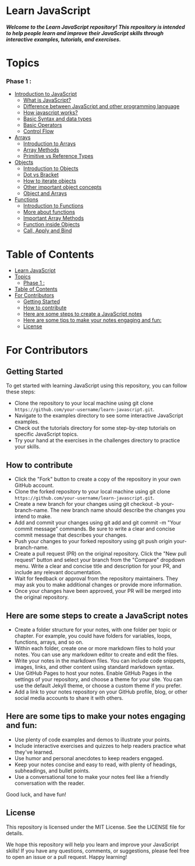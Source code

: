 # Learn JavaScript

**_Welcome to the Learn JavaScript repository! This repository is intended to help people learn and improve their JavaScript skills through interactive examples, tutorials, and exercises._**

# Topics

### Phase 1 :

- [Introduction to JavaScript](./01-Introduction-to-Javascript/)
  - [What is JavaScript?](./01-Introduction-to-Javascript/01-What-is-javascript.md)
  - [Difference between JavaScript and other programming language](./01-Introduction-to-Javascript/02-Difference-between-javascript-and-other-programming-languages.md)
  - [How javascript works?](./01-Introduction-to-Javascript/03-How-javascript-works.md)
  - [Basic Syntax and data types](./01-Introduction-to-Javascript/04-Basic-syntax-and-data-types.md)
  - [Basic Operators](./01-Introduction-to-Javascript/05-Basic-operators.md)
  - [Control Flow](./01-Introduction-to-Javascript/06-Control-flow.md)
- [Arrays](./02-Arrays/)
  - [Introduction to Arrays](./02-Arrays/01-Intro-to-arrays.md)
  - [Array Methods](./02-Arrays/02-Arrays-methods.md)
  - [Primitive vs Reference Types](./02-Arrays/03-Primitive-vs-reference-datatypes.md)
- [Objects](./03-Objects/)
  - [Introduction to Objects](./03-Objects/01-Intro-to-objects.md)
  - [Dot vs Bracket](./03-Objects//02-Dot-vs-bracket.md)
  - [How to iterate objects](./03-Objects/03-How-to-iterate-objects.md)
  - [Other important object concepts](./03-Objects/04-Other-imp-objects-concepts.md)
  - [Object and Arrays](./03-Objects/05-Objects-and-arrays.md)
- [Functions](./04-Functions/)
  - [Introduction to Functions](./04-Functions/01-Intro-to-functions.md)
  - [More about functions](./04-Functions/02-More-about-function.md)
  - [Important Array Methods](./04-Functions/03-Important-arrays-methods.md)
  - [Function inside Objects](./04-Functions/04-Function-inside-object.md)
  - [Call, Apply and Bind](./04-Functions/05-Call-apply-and-bind-method.md)

# Table of Contents

- [Learn JavaScript](#learn-javascript)
- [Topics](#topics)
  - [Phase 1 :](#phase-1-)
- [Table of Contents](#table-of-contents)
- [For Contributors](#for-contributors)
  - [Getting Started](#getting-started)
  - [How to contribute](#how-to-contribute)
  - [Here are some steps to create a JavaScript notes](#here-are-some-steps-to-create-a-javascript-notes)
  - [Here are some tips to make your notes engaging and fun:](#here-are-some-tips-to-make-your-notes-engaging-and-fun)
  - [License](#license)

# For Contributors

## Getting Started

To get started with learning JavaScript using this repository, you can follow these steps:

- Clone the repository to your local machine using git clone `https://github.com/your-username/learn-javascript.git`.
- Navigate to the examples directory to see some interactive JavaScript examples.
- Check out the tutorials directory for some step-by-step tutorials on specific JavaScript topics.
- Try your hand at the exercises in the challenges directory to practice your skills.

## How to contribute

- Click the "Fork" button to create a copy of the repository in your own GitHub account.
- Clone the forked repository to your local machine using git clone `https://github.com/your-username/learn-javascript.git`.
- Create a new branch for your changes using git checkout -b your-branch-name. The new branch name should describe the changes you intend to make.
- Add and commit your changes using git add <file> and git commit -m "Your commit message" commands. Be sure to write a clear and concise commit message that describes your changes.
- Push your changes to your forked repository using git push origin your-branch-name.
- Create a pull request (PR) on the original repository. Click the "New pull request" button and select your branch from the "Compare" dropdown menu. Write a clear and concise title and description for your PR, and include any relevant documentation.
- Wait for feedback or approval from the repository maintainers. They may ask you to make additional changes or provide more information.
- Once your changes have been approved, your PR will be merged into the original repository.

## Here are some steps to create a JavaScript notes

- Create a folder structure for your notes, with one folder per topic or chapter. For example, you could have folders for variables, loops, functions, arrays, and so on.
- Within each folder, create one or more markdown files to hold your notes. You can use any markdown editor to create and edit the files.
- Write your notes in the markdown files. You can include code snippets, images, links, and other content using standard markdown syntax.
- Use GitHub Pages to host your notes. Enable GitHub Pages in the settings of your repository, and choose a theme for your site. You can use the default Jekyll theme, or choose a custom theme if you prefer.
- Add a link to your notes repository on your GitHub profile, blog, or other social media accounts to share it with others.

## Here are some tips to make your notes engaging and fun:

- Use plenty of code examples and demos to illustrate your points.
- Include interactive exercises and quizzes to help readers practice what they've learned.
- Use humor and personal anecdotes to keep readers engaged.
- Keep your notes concise and easy to read, with plenty of headings, subheadings, and bullet points.
- Use a conversational tone to make your notes feel like a friendly conversation with the reader.

Good luck, and have fun!

## License

This repository is licensed under the MIT License. See the LICENSE file for details.

We hope this repository will help you learn and improve your JavaScript skills! If you have any questions, comments, or suggestions, please feel free to open an issue or a pull request. Happy learning!
